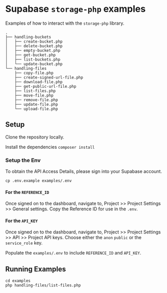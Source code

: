 # Supabase `storage-php` examples 

Examples of how to interact with the `storage-php` library.

```
.
├── handling-buckets
│   ├── create-bucket.php
│   ├── delete-bucket.php
│   ├── empty-bucket.php
│   ├── get-bucket.php
│   ├── list-buckets.php
│   └── update-bucket.php
└── handling-files
    ├── copy-file.php
    ├── create-signed-url-file.php
    ├── download-file.php
    ├── get-public-url-file.php
    ├── list-files.php
    ├── move-file.php
    ├── remove-file.php
    ├── update-file.php
    └── upload-file.php
```

## Setup
Clone the repository locally.

Install the dependencies `composer install` 

### Setup the Env
To obtain the API Access Details, please sign into your Supabase account. 

```
cp .env.example examples/.env
```

#### For the `REFERENCE_ID`
Once signed on to the dashboard, navigate to, Project >> Project Settings >> General settings. Copy the Reference ID for use in the `.env`.

#### For the `API_KEY`
Once signed on to the dashboard, navigate to, Project >> Project Settings >> API >> Project API keys. Choose either the `anon` `public` or the `service_role` key.

Populate the `examples/.env` to include `REFERENCE_ID` and `API_KEY`.

## Running Examples

```
cd examples
php handling-files/list-files.php
```
